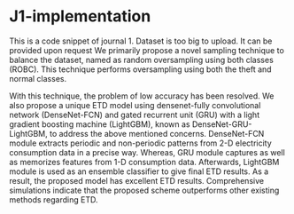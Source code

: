# J1-implementation
This is a code snippet of journal 1. 
Dataset is too big to upload. It can be provided upon request
We primarily propose a novel sampling technique to balance the dataset, named as random oversampling using both classes (ROBC). This technique performs oversampling using both the theft and normal classes.

With this technique, the problem of low accuracy has been resolved. We also propose a unique ETD model using densenet-fully convolutional network (DenseNet-FCN) and gated recurrent unit (GRU) with a light gradient boosting machine (LightGBM), known as DenseNet-GRU-LightGBM, to address the above mentioned concerns. 
DenseNet-FCN module extracts periodic and non-periodic patterns from 2-D electricity consumption data in a precise way. Whereas, GRU module captures as well as memorizes features from 1-D consumption data. 
Afterwards, LightGBM module is used as an ensemble classifier to give final ETD results. 
As a result, the proposed model has excellent ETD results. Comprehensive simulations indicate that the proposed scheme outperforms other existing methods regarding ETD.

